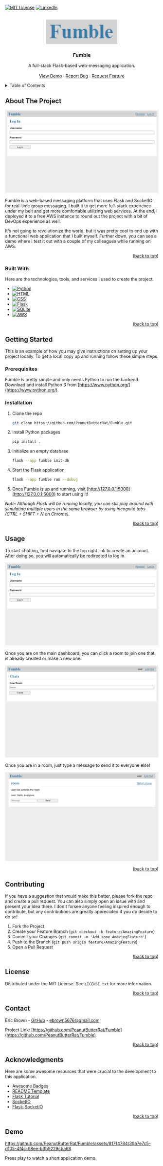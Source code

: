 <a name="readme-top"></a>


[![MIT License][license-shield]][license-url]
[![LinkedIn][linkedin-shield]][linkedin-url]


<!-- PROJECT LOGO -->
<br />
<div align="center">
  <a href="https://github.com/PeanutButterRat/Fumble">
    <img src="assets/logo.png" alt="Logo" height="80">
  </a>

  <h3 align="center">Fumble</h3>

  <p align="center">
    A full-stack Flask-based web-messaging application. 
    <br />
    <br />
    <a href="#demo">View Demo</a>
    ·
    <a href="https://github.com/PeanutButterRat/Fumble/issues">Report Bug</a>
    ·
    <a href="https://github.com/PeanutButterRat/Fumble/issues">Request Feature</a>
  </p>
</div>



<!-- TABLE OF CONTENTS -->
<details>
  <summary>Table of Contents</summary>
  <ol>
    <li>
      <a href="#about-the-project">About The Project</a>
      <ul>
        <li><a href="#built-with">Built With</a></li>
      </ul>
    </li>
    <li>
      <a href="#getting-started">Getting Started</a>
      <ul>
        <li><a href="#prerequisites">Prerequisites</a></li>
        <li><a href="#installation">Installation</a></li>
      </ul>
    </li>
    <li><a href="#usage">Usage</a></li>
    <li><a href="#contributing">Contributing</a></li>
    <li><a href="#license">License</a></li>
    <li><a href="#contact">Contact</a></li>
    <li><a href="#acknowledgments">Acknowledgments</a></li>
    <li><a href="#demo">Demo</a></li>
  </ol>
</details>



<!-- ABOUT THE PROJECT -->
## About The Project

![Fumble Screen Shot](/assets/login.png)

Fumble is a web-based messaging platform that uses Flask and SocketIO for real-time group messaging. I built it to get more full-stack experience under my belt and get more comfortable utilizing web services. At the end, I deployed it to a free AWS instance to round out the project with a bit of DevOps experience as well. 

It's not going to revolutionize the world, but it was pretty cool to end up with a functional web application that I built myself. Further down, you can see a demo where I test it out with a couple of my colleagues while running on AWS.

<p align="right">(<a href="#readme-top">back to top</a>)</p>



### Built With

Here are the technologies, tools, and services I used to create the project.

* [![Python][Python]][Python-url]
* [![HTML][HTML]][HTML-url]
* [![CSS][CSS]][CSS-url]
* [![Flask][Flask]][Flask-url]
* [![SQLite][SQLite]][SQLite-url]
* [![AWS][AWS]][AWS-url]

<p align="right">(<a href="#readme-top">back to top</a>)</p>



<!-- GETTING STARTED -->
## Getting Started

This is an example of how you may give instructions on setting up your project locally.
To get a local copy up and running follow these simple steps.

### Prerequisites

Fumble is pretty simple and only needs Python to run the backend. Download and install Python 3 from [https://www.python.org/](https://www.python.org/).

### Installation

1. Clone the repo
   ```sh
   git clone https://github.com/PeanutButterRat/Fumble.git
   ```
2. Install Python packages
   ```sh
   pip install .
   ```
3. Initialize an empty database
   ```sh
   flask --app fumble init-db
   ```
3. Start the Flask application
   ```sh
   flask --app fumble run --debug
   ```
4. Once Fumble is up and running, visit [http://127.0.0.1:5000](http://127.0.0.1:5000) to start using it!

_Note: Although Flask will be running locally, you can still play around with simulating multiple users in the same browser by using incognito tabs (CTRL + SHIFT + N on Chrome)._ 

<p align="right">(<a href="#readme-top">back to top</a>)</p>



<!-- USAGE EXAMPLES -->
## Usage

To start chatting, first navigate to the top right link to create an account. After doing so, you will automatically be redirected to log in.

![Log In](/assets/login.png)

Once you are on the main dashboard, you can click a room to join one that is already created or make a new one.

![Rooms](/assets/rooms.png)

Once you are in a room, just type a message to send it to everyone else!

![Chat](/assets/chat.png)

<p align="right">(<a href="#readme-top">back to top</a>)</p>


<!-- CONTRIBUTING -->
## Contributing

If you have a suggestion that would make this better, please fork the repo and create a pull request. You can also simply open an issue with and present your idea there. I don't forsee anyone feeling inspired enough to contribute, but any contributions are greatly appreciated if you do decide to do so!

1. Fork the Project
2. Create your Feature Branch (`git checkout -b feature/AmazingFeature`)
3. Commit your Changes (`git commit -m 'Add some AmazingFeature'`)
4. Push to the Branch (`git push origin feature/AmazingFeature`)
5. Open a Pull Request

<p align="right">(<a href="#readme-top">back to top</a>)</p>



<!-- LICENSE -->
## License

Distributed under the MIT License. See `LICENSE.txt` for more information.

<p align="right">(<a href="#readme-top">back to top</a>)</p>



<!-- CONTACT -->
## Contact

Eric Brown - [GitHub](https://github.com/PeanutButterRat) - ebrown5676@gmail.com

Project Link: [https://github.com/PeanutButterRat/Fumble](https://github.com/PeanutButterRat/Fumble)

<p align="right">(<a href="#readme-top">back to top</a>)</p>



<!-- ACKNOWLEDGMENTS -->
## Acknowledgments

Here are some awesome resources that were crucial to the development to this application.

* [Awesome Badges](https://dev.to/envoy_/150-badges-for-github-pnk)
* [README Template](https://github.com/othneildrew/Best-README-Template)
* [Flask Tutorial](https://flask.palletsprojects.com/en/2.3.x/tutorial/)
* [SocketIO](https://socket.io/)
* [Flask-SocketIO](https://flask-socketio.readthedocs.io/en/latest/)

<p align="right">(<a href="#readme-top">back to top</a>)</p>


[license-shield]: https://img.shields.io/github/license/othneildrew/Best-README-Template.svg?style=for-the-badge
[license-url]: https://github.com/PeanutButterRat/Fumble/LICENSE
[linkedin-shield]: https://img.shields.io/badge/-LinkedIn-black.svg?style=for-the-badge&logo=linkedin&colorB=555
[linkedin-url]: https://www.linkedin.com/in/eric-brown-b0a258202/

[product-screenshot]: images/screenshot.png

[Flask]: https://img.shields.io/badge/Flask-000000?style=for-the-badge&logo=flask&logoColor=white
[Flask-url]: https://flask.palletsprojects.com/en/2.3.x/
[SQLite]: https://img.shields.io/badge/SQLite-07405E?style=for-the-badge&logo=sqlite&logoColor=white
[SQLite-url]: https://www.sqlite.org/index.html
[AWS]: https://img.shields.io/badge/Amazon_AWS-232F3E?style=for-the-badge&logo=amazon-aws&logoColor=white
[AWS-url]: https://aws.amazon.com/?nc2=h_lg
[Python]: https://img.shields.io/badge/Python-3776AB?style=for-the-badge&logo=python&logoColor=white
[Python-url]: https://www.python.org/
[HTML]: https://img.shields.io/badge/HTML-239120?style=for-the-badge&logo=html5&logoColor=white
[HTML-url]: https://developer.mozilla.org/en-US/docs/Learn/Getting_started_with_the_web/HTML_basics
[CSS]: https://img.shields.io/badge/CSS-239120?&style=for-the-badge&logo=css3&logoColor=white
[CSS-url]: https://developer.mozilla.org/en-US/docs/Web/CSS

<!-- DEMO -->
## Demo

https://github.com/PeanutButterRat/Fumble/assets/81714784/39a7e7c5-d105-4f4c-98ee-b3b9229cba68

Press play to watch a short application demo.
